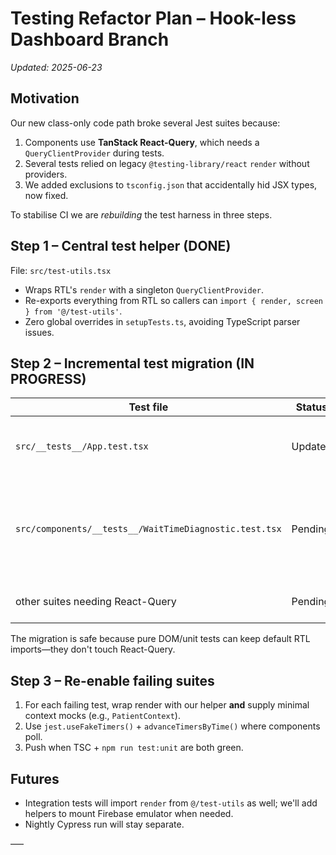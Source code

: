 # Testing Refactor Plan – Hook-less Dashboard Branch

_Updated: 2025-06-23_

## Motivation

Our new class-only code path broke several Jest suites because:

1. Components use **TanStack React-Query**, which needs a `QueryClientProvider` during tests.
2. Several tests relied on legacy `@testing-library/react` `render` without providers.
3. We added exclusions to `tsconfig.json` that accidentally hid JSX types, now fixed.

To stabilise CI we are _rebuilding_ the test harness in three steps.

## Step 1 – Central test helper (DONE)

File: `src/test-utils.tsx`

* Wraps RTL's `render` with a singleton `QueryClientProvider`.
* Re-exports everything from RTL so callers can `import { render, screen } from '@/test-utils'`.
* Zero global overrides in `setupTests.ts`, avoiding TypeScript parser issues.

## Step 2 – Incremental test migration (IN PROGRESS)

| Test file | Status | Action |
|-----------|--------|--------|
| `src/__tests__/App.test.tsx` | Updated | Switched to `@/test-utils` render |
| `src/components/__tests__/WaitTimeDiagnostic.test.tsx` | Pending | Needs same import swap & any additional mock context |
| other suites needing React-Query | Pending | Update when they fail |

The migration is safe because pure DOM/unit tests can keep default RTL imports—they don't touch React-Query.

## Step 3 – Re-enable failing suites

1. For each failing test, wrap render with our helper **and** supply minimal context mocks (e.g., `PatientContext`).
2. Use `jest.useFakeTimers()` + `advanceTimersByTime()` where components poll.
3. Push when TSC + `npm run test:unit` are both green.

## Futures

* Integration tests will import `render` from `@/test-utils` as well; we'll add helpers to mount Firebase emulator when needed.
* Nightly Cypress run will stay separate.

–––
